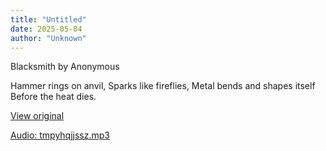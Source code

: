 ```yaml
---
title: "Untitled"
date: 2025-05-04
author: "Unknown"
---
```


Blacksmith by Anonymous

Hammer rings on anvil,
Sparks like fireflies,
Metal bends and shapes itself
Before the heat dies.

[View original](https://t.me/c/2696929880/145)


[Audio: tmpyhqjjssz.mp3](files/tmpyhqjjssz.mp3)